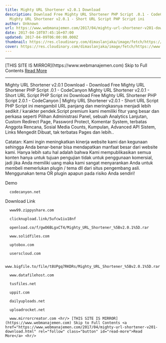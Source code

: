 ```yaml
---
title: Mighty URL Shortener v2.0.1 Download
description: Download Free Mighty URL Shortener PHP Script .0.1 - CodeCanyon
  Mighty URL Shortener v2.0.1 - Short URL Script PHP Script ini
author: Unknown
url: https://www.webmanajemen.com/2017/04/mighty-url-shortener-v201-download.html
date: 2017-04-10T07:45:16+07:00
updated: 2017-04-09T06:00:00.000Z
thumbnail: https://res.cloudinary.com/dimaslanjaka/image/fetch/https://www.jojothemes.com/wp-content/uploads/2016/07/Mighty-URL-Shortener-v1.0.1-%E2%80%93-Short-URL-Script.jpg
cover: https://res.cloudinary.com/dimaslanjaka/image/fetch/https://www.jojothemes.com/wp-content/uploads/2016/07/Mighty-URL-Shortener-v1.0.1-%E2%80%93-Short-URL-Script.jpg
---
```


<hr/> [THIS SITE IS MIRROR](https://www.webmanajemen.com) Skip to Full Contents <a href="https://www.webmanajemen.com/2017/04/mighty-url-shortener-v201-download.html" rel="follow" class="button" id="read-more">Read More</a> <hr/> Mighty URL Shortener v2.0.1 Download - Download Free Mighty URL Shortener PHP Script .0.1 - CodeCanyon Mighty URL Shortener v2.0.1 - Short URL Script PHP Script ini Download Free Mighty URL Shortener PHP Script 2.0.1 - CodeCanyon |    Mighty URL Shortener v2.0.1 - Short URL Script   
PHP Script ini mengambil URL panjang dan meringkasnya menjadi     lebih sedikit / karakter pendek.Script premium kami memiliki     fitur yang besar dan perkasa seperti Pilihan Administrasi     Panel, sebuah Analytics Lanjutan, Custom Redirect Page,     Password Protect, Komentar System, terbatas Anggota Rencana,     Sosial Media Counts, Kumpulan, Advanced API Sistem, Links     Mengedit Dibuat, tak terbatas Pages dan lebih..    

Catatan: Kami ingin meningkatkan kinerja website kami dan      kegunaan sehingga Anda benar-benar bisa mendapatkan manfaat      besar dari website kami. Hanya lebih satu hal adalah bahwa      Kami mempublikasikan semua konten hanya untuk tujuan      pengujian tidak untuk penggunaan komersial, jadi jika Anda      memiliki uang maka kami sangat menyarankan Anda untuk      membeli memerlukan plugin / tema dll dari situs pengembang      asli. Menggunakan tema OR plugin apapun pada risiko Anda      sendiri!     

Demo    

      codecanyon.net          

Download Link    

      www99.zippyshare.com          

      clicknupload.link/5ufcw1iu18nf          

      openload.co/f/gwO6BLgxCT4/Mighty_URL_Shortener_%5Bv2.0.1%5D.rar          

      www.solidfiles.com          

      uptobox.com          

      userscloud.com          

      www.bigfile.to/file/t8UPgq7RKDRs/Mighty_URL_Shortener_%5Bv2.0.1%5D.rar          

      www.datafilehost.com          

      tusfiles.net          

      uppit.com          

      dailyuploads.net          

      uploadrocket.net          

      www.mirrorcreator.com <hr/> [THIS SITE IS MIRROR](https://www.webmanajemen.com) Skip to Full Contents <a href="https://www.webmanajemen.com/2017/04/mighty-url-shortener-v201-download.html" rel="follow" class="button" id="read-more">Read More</a> <hr/>